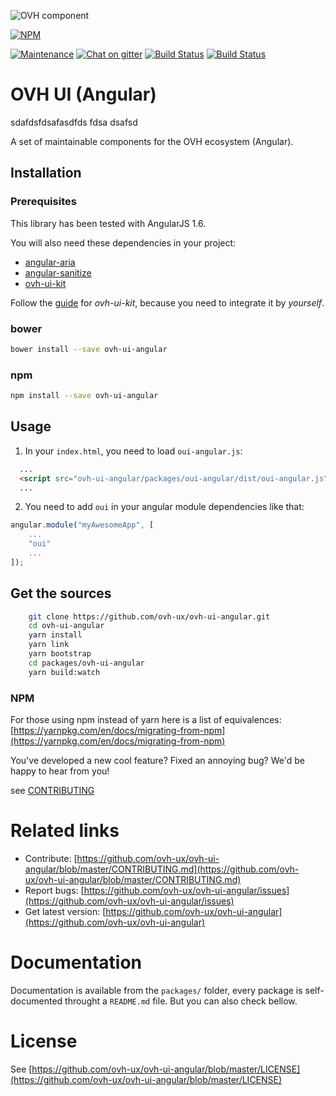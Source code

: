 ![OVH component](https://user-images.githubusercontent.com/3379410/27423240-3f944bc4-5731-11e7-87bb-3ff603aff8a7.png)

[![NPM](https://nodei.co/npm/ovh-ui-angular.png?downloads=true&downloadRank=true&stars=true)](https://nodei.co/npm/ovh-ui-angular/)

[![Maintenance](https://img.shields.io/maintenance/yes/2018.svg)]() [![Chat on gitter](https://img.shields.io/gitter/room/ovh/ux.svg)](https://gitter.im/ovh/ux) [![Build Status](https://travis-ci.org/ovh-ux/ovh-ui-angular.svg)](https://travis-ci.org/ovh-ux/ovh-ui-angular) [![Build Status](https://travis-ci.org/ovh/ovh-ui-angular.svg)](https://travis-ci.org/ovh-ux/ovh-ui-angular)

# OVH UI (Angular)

sdafdsfdsafasdfds fdsa dsafsd

A set of maintainable components for the OVH ecosystem (Angular).

## Installation

### Prerequisites

This library has been tested with AngularJS 1.6.

You will also need these dependencies in your project:

- [angular-aria](https://www.npmjs.com/package/angular-aria)
- [angular-sanitize](https://www.npmjs.com/package/angular-sanitize)
- [ovh-ui-kit](https://github.com/ovh-ux/ovh-ui-kit)

Follow the [guide](https://github.com/ovh-ux/ovh-ui-kit) for _ovh-ui-kit_, because you need to integrate it by _yourself_.

### bower

```bash
bower install --save ovh-ui-angular
```

### npm

```bash
npm install --save ovh-ui-angular
```

## Usage

1. In your `index.html`, you need to load `oui-angular.js`:

```html
  ...
  <script src="ovh-ui-angular/packages/oui-angular/dist/oui-angular.js" type="text/javascript"></script>
  ...
```

2. You need to add `oui` in your angular module dependencies like that:

```javascript
angular.module("myAwesomeApp", [
    ...
    "oui"
    ...
]);
```

## Get the sources

```bash
    git clone https://github.com/ovh-ux/ovh-ui-angular.git
    cd ovh-ui-angular
    yarn install
    yarn link
    yarn bootstrap
    cd packages/ovh-ui-angular
    yarn build:watch
```
### NPM

For those using npm instead of yarn here is a list of equivalences: [https://yarnpkg.com/en/docs/migrating-from-npm](https://yarnpkg.com/en/docs/migrating-from-npm)


You've developed a new cool feature? Fixed an annoying bug? We'd be happy
to hear from you!

see [CONTRIBUTING](https://github.com/ovh-ux/ovh-ui-angular/blob/master/CONTRIBUTING.md)

# Related links

 * Contribute: [https://github.com/ovh-ux/ovh-ui-angular/blob/master/CONTRIBUTING.md](https://github.com/ovh-ux/ovh-ui-angular/blob/master/CONTRIBUTING.md)
 * Report bugs: [https://github.com/ovh-ux/ovh-ui-angular/issues](https://github.com/ovh-ux/ovh-ui-angular/issues)
 * Get latest version: [https://github.com/ovh-ux/ovh-ui-angular](https://github.com/ovh-ux/ovh-ui-angular)

# Documentation

Documentation is available from the `packages/` folder, every package is self-documented throught a `README.md` file. But you can also check bellow.

# License

See [https://github.com/ovh-ux/ovh-ui-angular/blob/master/LICENSE](https://github.com/ovh-ux/ovh-ui-angular/blob/master/LICENSE)
